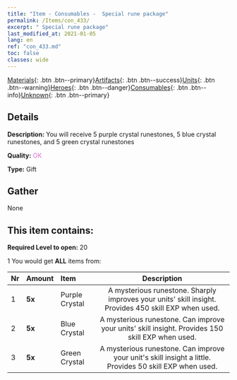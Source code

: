 ```yaml
---
title: "Item - Consumables -  Special rune package"
permalink: /Items/con_433/
excerpt: " Special rune package"
last_modified_at: 2021-01-05
lang: en
ref: "con_433.md"
toc: false
classes: wide
---
```

 [Materials](/Items/){: .btn .btn--primary}[Artifacts](/Items/Artifacts/){: .btn .btn--success}[Units](/Items/Units/){: .btn .btn--warning}[Heroes](/Items/Heroes/){: .btn .btn--danger}[Consumables](/Items/Consumables/){: .btn .btn--info}[Unknown](/Items/Unknown/){: .btn .btn--primary}

## Details
 **Description:** You will receive 5 purple crystal runestones, 5 blue crystal runestones, and 5 green crystal runestones

 **Quality:** <span style="color: #DA70D6">OK</span>

 **Type:** Gift

## Gather

  None

## This item contains:

 **Required Level to open:** 20

 1 You would get **ALL** items  from:

  | Nr | Amount |     Item    | Description |
  |:---|:-------|:------------|:-----------:|
  | 1 |  **5x** | Purple Crystal | A mysterious runestone. Sharply improves your units' skill insight. Provides 450 skill EXP when used.  | 
  | 2 |  **5x** | Blue Crystal | A mysterious runestone. Can improve your units' skill insight. Provides 150 skill EXP when used.  | 
  | 3 |  **5x** | Green Crystal | A mysterious runestone. Can improve your unit's skill insight a little. Provides 50 skill EXP when used.  | 
